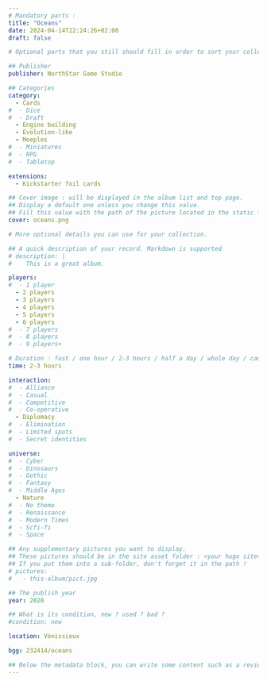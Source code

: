 ```yaml
---
# Mandatory parts :
title: "Oceans"
date: 2024-04-14T22:24:26+02:00
draft: false

# Optional parts that you still should fill in order to sort your collection

## Publisher
publisher: NorthStar Game Studio

## Categories
category:
  - Cards
#  - Dice
#  - Draft
  - Engine building
  - Evolution-like
  - Meeples
#  - Miniatures
#  - RPG
#  - Tabletop

extensions:
  - Kickstarter foil cards

## Cover image : will be displayed in the album list and top page.
## Display a default one unless you change this value.
## Fill this value with the path of the picture located in the static folder
cover: oceans.png

# More optional details you can use for your collection.

## A quick description of your record. Markdown is supported
# description: |
#    This is a great album.

players:
#  - 1 player
  - 2 players
  - 3 players
  - 4 players
  - 5 players
  - 6 players
#  - 7 players
#  - 8 players
#  - 9 players+

# Duration : fast / one hour / 2-3 hours / half a day / whole day / campaign
time: 2-3 hours

interaction:
#  - Alliance
#  - Casual
#  - Competitive
#  - Co-operative
  - Diplomacy
#  - Elimination
#  - Limited spots
#  - Secret identities

universe:
#  - Cyber
#  - Dinosaurs
#  - Gothic
#  - Fantasy
#  - Middle Ages
  - Nature
#  - No theme
#  - Renaissance
#  - Modern Times
#  - Scfi-fi
#  - Space

## Any supplementary pictures you want to display.
## These pictures should be in the site asset folder : <your hugo site>/static
## If you put them into a sub-folder, don't forget it in the path !
# pictures:
#   - this-album/pict.jpg

## The publish year
year: 2020

## What is its condition, new ? used ? bad ?
#condition: new

location: Vénissieux

bgg: 232414/oceans

## Below the metadata block, you can write some content such as a review or anything else you want. It'll be displayed in the album page.
---
```

